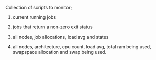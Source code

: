 Collection of scripts to monitor;

1. current running jobs

2. jobs that return a non-zero exit status

3. all nodes, job allocations, load avg and states

4. all nodes, architecture, cpu count, load avg, total ram being used, swapspace allocation and swap being used.
